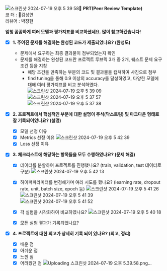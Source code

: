 ![스크린샷 2024-07-19 오후 5 39 58](https://github.com/user-attachments/assets/7c384154-db23-4a19-bd21-b3e5d6c512c9)🔑 **PRT(Peer Review Template)**
<br>
코 더 : 김성연 <br>
리뷰어 : 박장현 <br>

**엄청 꼼꼼하게 여러 모델과 평가지표를 비교하셨네요. 많이 참고하겠습니다!**

- [X]  **1. 주어진 문제를 해결하는 완성된 코드가 제출되었나요? (완성도)**
    - 문제에서 요구하는 최종 결과물이 첨부되었는지 확인
    - 문제를 해결하는 완성된 코드란 프로젝트 루브릭 3개 중 2개,
    퀘스트 문제 요구조건 등을 지칭
        - 해당 조건을 만족하는 부분의 코드 및 결과물을 캡쳐하여 사진으로 첨부
        - find tuning을 통해 0.9 이상의 accuracy를 달성하였고, 다양한 모델에 대해 여러 평가지표를 비교 분석하였다.
          ![스크린샷 2024-07-19 오후 5 39 09](https://github.com/user-attachments/assets/f0f623d3-7ec9-4b6e-92b7-e48a4360f694)
          ![스크린샷 2024-07-19 오후 5 37 57](https://github.com/user-attachments/assets/178facdd-b58e-4159-9561-55cc1321febe)
          ![스크린샷 2024-07-19 오후 5 37 38](https://github.com/user-attachments/assets/abdc68d1-6a53-4360-95e5-f0bbfdf2ce6c)

- [X]  **2. 프로젝트에서 핵심적인 부분에 대한 설명이 주석(닥스트링) 및 마크다운 형태로 잘 기록되어있나요? (설명)**
    - [X]  모델 선정 이유
    - [X]  Metrics 선정 이유
          ![스크린샷 2024-07-19 오후 5 42 39](https://github.com/user-attachments/assets/3e16ad44-379f-4b94-bcb3-b5ddcc9da5b9)
    - [X]  Loss 선정 이유
- [X]  **3. 체크리스트에 해당하는 항목들을 모두 수행하였나요? (문제 해결)**
    - [X]  데이터를 분할하여 프로젝트를 진행했나요? (train, validation, test 데이터로 구분)
          ![스크린샷 2024-07-19 오후 5 42 13](https://github.com/user-attachments/assets/40f142d2-b7bc-4d51-9fd7-25a684cc5197)
    - [X]  하이퍼파라미터를 변경해가며 여러 시도를 했나요? (learning rate, dropout rate, unit, batch size, epoch 등)
          ![스크린샷 2024-07-19 오후 5 41 26](https://github.com/user-attachments/assets/93da33f8-9ddd-4997-86f5-41a02b4529f4)
          ![스크린샷 2024-07-19 오후 5 41 39](https://github.com/user-attachments/assets/e035d423-032a-489d-bf21-b7bca6caa1f8)
          ![스크린샷 2024-07-19 오후 5 41 52](https://github.com/user-attachments/assets/07564532-922f-4579-9290-2a022d5fe167)
    - [X]  각 실험을 시각화하여 비교하였나요?
   ![스크린샷 2024-07-19 오후 5 40 18](https://github.com/user-attachments/assets/ab934c63-f479-4380-ae3e-7092f532f6ed)

    - [X]  모든 실험 결과가 기록되었나요?
- [X]  **4. 프로젝트에 대한 회고가 상세히 기록 되어 있나요? (회고, 정리)**
    - [X]  배운 점
    - [X]  아쉬운 점
    - [X]  느낀 점
    - [X]  어려웠던 점
   ![Uploading 스크린샷 2024-07-19 오후 5.39.58.png…]()
